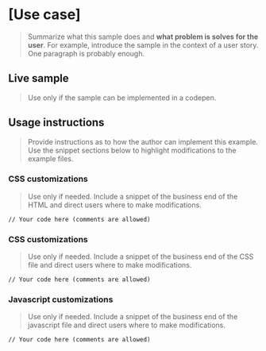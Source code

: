 # [Use case]
>Summarize what this sample does and **what problem is solves for the user**. For example, introduce the sample in the context of a user story. One paragraph is probably enough.

## Live sample
>Use only if the sample can be implemented in a codepen.
[![<sample name>](<path to image> "<sample name>")](<link to codepen>)

## Usage instructions
>Provide instructions as to how the author can implement this example. Use the snippet sections below to highlight modifications to the example files.

### CSS customizations
> Use only if needed. Include a snippet of the business end of the HTML and direct users where to make modifications.

```
// Your code here (comments are allowed)
```

### CSS customizations
> Use only if needed. Include a snippet of the business end of the CSS file and direct users where to make modifications.

```
// Your code here (comments are allowed)
```

### Javascript customizations
> Use only if needed. Include a snippet of the business end of the javascript file and direct users where to make modifications.

```
// Your code here (comments are allowed)
```